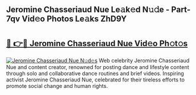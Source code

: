 ## Jeromine Chasseriaud Nue Le𝚊k𝚎d N𝚞𝚍e - Part-7qv Vid𝚎o Photos Le𝚊ks ZhD9Y

# <h2><a href="http://fb9bzpe.evod.top/?m=Jeromine+Chasseriaud+Nue">🔗 👉🔴 Jeromine Chasseriaud Nue Vid𝚎o Ph𝚘t𝚘s</a></h2>

[![Jeromine Chasseriaud Nue N𝚞d𝚎s](https://i.imgur.com/8V9OHl7.gif)](http://fb9bzpe.evod.top/?m=Jeromine+Chasseriaud+Nue)
Web celebrity Jeromine Chasseriaud Nue and content creator, renowned for posting dance and lifestyle content through solo and collaborative dance routines and brief videos. Inspiring activist Jeromine Chasseriaud Nue, celebrated for their tireless efforts to promote social change and human rights. 
